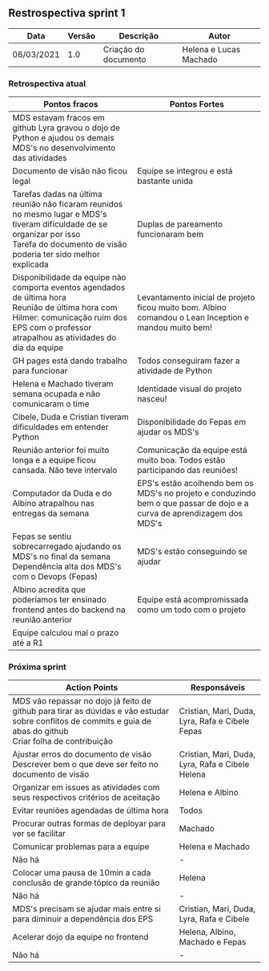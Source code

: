 ## Restrospectiva sprint 1

| Data       | Versão | Descrição                                           | Autor              |
| ---------- | ------ | --------------------------------------------------- | ------------------ |
| 06/03/2021 | 1.0    | Criação do documento                                |    Helena e Lucas Machado   |

### Retrospectiva atual

| **Pontos fracos** | **Pontos Fortes** |
| -------- | -------- |
| MDS estavam fracos em github Lyra gravou o dojo de Python e ajudou os demais MDS's no desenvolvimento das atividades |
| Documento de visão não ficou legal | Equipe se integrou e está bastante unida |
| Tarefas dadas na última reunião não ficaram reunidos no mesmo lugar e MDS's tiveram dificuldade de se organizar por isso<br>Tarefa do documento de visão poderia ter sido melhor explicada		 | Duplas de pareamento funcionaram bem |
| Disponibilidade da equipe não comporta eventos agendados de última hora <br>Reunião de última hora com Hilmer: comunicação ruim dos EPS com o professor atrapalhou as atividades do dia da equipe		 | Levantamento inicial de projeto ficou muito bom. Albino comandou o Lean Inception e mandou muito bem! |
| GH pages está dando trabalho para funcionar | Todos conseguiram fazer a atividade de Python |
| Helena e Machado tiveram semana ocupada e não comunicaram o time | Identidade visual do projeto nasceu! |
| Cibele, Duda e Cristian tiveram dificuldades em entender Python | Disponibilidade do Fepas em ajudar os MDS's |
| Reunião anterior foi muito longa e a equipe ficou cansada. Não teve intervalo | Comunicação da equipe está muito boa. Todos estão participando das reuniões!
| Computador da Duda e do Albino atrapalhou nas entregas da semana | EPS's estão acolhendo bem os MDS's no projeto e conduzindo bem o que passar de dojo e a curva de aprendizagem dos MDS's|
| Fepas se sentiu sobrecarregado ajudando os MDS's no final da semana<br>Dependência alta dos MDS's com o Devops (Fepas) | MDS's estão conseguindo se ajudar |
| Albino acredita que poderíamos ter ensinado frontend antes do backend na reunião anterior | Equipe está acompromissada como um todo com o projeto |
| Equipe calculou mal o prazo até a R1 |  |

### Próxima sprint

| **Action Points** | **Responsáveis** |
| -------- | -------- |
| MDS vão repassar no dojo já feito de github para tirar as dúvidas e vão estudar sobre conflitos de commits e guia de abas do github<br>Criar folha de contribuição | Cristian, Mari, Duda, Lyra, Rafa e Cibele<br>Fepas |
| Ajustar erros do documento de visão<br>Descrever bem o que deve ser feito no documento de visão                  | Cristian, Mari, Duda, Lyra, Rafa e Cibele<br>Helena |
| Organizar em issues as atividades com seus respectivos critérios de aceitação | Helena e Albino |
| Evitar reuniões agendadas de última hora | Todos |
| Procurar outras formas de deployar para ver se facilitar | Machado |
| Comunicar problemas para a equipe | Helena e Machado |
| Não há | - |
| Colocar uma pausa de 10min a cada conclusão de grande tópico da reunião | Helena |
| Não há | - |
| MDS's precisam se ajudar mais entre si para diminuir a dependência dos EPS | Cristian, Mari, Duda, Lyra, Rafa e Cibele |
| Acelerar dojo da equipe no frontend | Helena, Albino, Machado e Fepas |
| Não há | - |